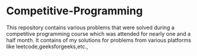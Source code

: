 # Competitive-Programming
This repository contains various problems that were solved during a competitive programming course which was attended for nearly one and a half month. It contains of my solutions for problems from various platforms like leetcode,geeksforgeeks,etc.,
